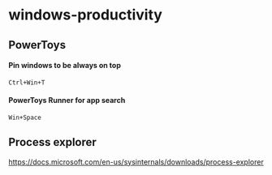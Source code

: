 # windows-productivity

## PowerToys

#### Pin windows to be always on top

  
  `Ctrl+Win+T`


#### PowerToys Runner for app search

  
  `Win+Space`

## Process explorer

https://docs.microsoft.com/en-us/sysinternals/downloads/process-explorer
